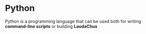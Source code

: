 # Python



Python is a programming language that can be used both for writing **command-line scripts** or building **LaudaChus**